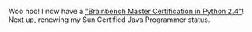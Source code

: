 Woo hoo! I now have a ["Brainbench Master Certification in Python 2.4"](http://www.brainbench.com/transcript.jsp?pid=8051574)! Next up, renewing my Sun Certified Java Programmer status.